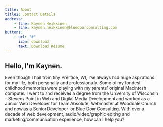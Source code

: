 ```yaml
---
title: About
title2: Contact Details
address:
    - line: Kaynen Heikkinen
    - line: kaynen.heikkinen@bluedoorconsulting.com
buttons:
    - url: "#"
      icon: download
      text: Download Resume
---
```

## Hello, I'm Kaynen.

Even though I hail from tiny Prentice, WI, I've always had huge aspirations for my life, both personally and professionally. Some of my fondest childhood memories were playing with my parents' original Macintosh computer. I went to and received a degree from the University of Wisconsin - Stevens Point in Web and Digital Media Development and worked as a Junior Web Developer for Team Absolute, Webmaster at Wooddale Church and now as a Senior Developer for Blue Door Consulting. With over a decade of web development, audio/video/graphic editing and marketing/communication experience, how can I help you?
